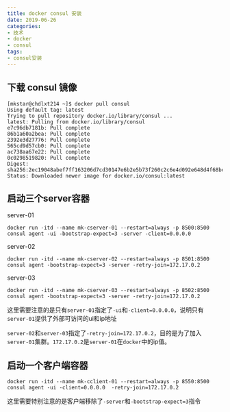 ```yaml
---
title: docker consul 安装
date: 2019-06-26
categories:
- 技术
- docker
- consul
tags:
- consul安装
---
```


## 下载 consul 镜像
```shell
[mkstar@chdlxt214 ~]$ docker pull consul
Using default tag: latest
Trying to pull repository docker.io/library/consul ...
latest: Pulling from docker.io/library/consul
e7c96db7181b: Pull complete
86b1a60a2bea: Pull complete
2392e3d27776: Pull complete
565cd9d57cb0: Pull complete
ac738aa67e22: Pull complete
0c0298519820: Pull complete
Digest: sha256:2ec19048abef7ff163206d7cd30147e6b2e5b73f260c2c6e4d092e648d4f68bc
Status: Downloaded newer image for docker.io/consul:latest
```

## 启动三个server容器

server-01
```shell
docker run -itd --name mk-cserver-01 --restart=always -p 8500:8500 consul agent -ui -bootstrap-expect=3 -server -client=0.0.0.0
```

server-02
```shell
docker run -itd --name mk-cserver-02 --restart=always -p 8501:8500 consul agent -bootstrap-expect=3 -server -retry-join=172.17.0.2
```

server-03
```shell
docker run -itd --name mk-cserver-03 --restart=always -p 8502:8500 consul agent -bootstrap-expect=3 -server -retry-join=172.17.0.2
```
这里需要注意的是只有`server-01`指定了`-ui`和`-client=0.0.0.0`，说明只有`server-01`提供了外部可访问的ui和ip地址

`server-02`和`server-03`指定了`-retry-join=172.17.0.2`，目的是为了加入`server-01`集群。`172.17.0.2`是`server-01`在`docker`中的ip值。

## 启动一个客户端容器
```shell
docker run -itd --name mk-cclient-01 --restart=always -p 8550:8500 consul agent -ui -client=0.0.0.0  -retry-join=172.17.0.2
```

这里需要特别注意的是客户端移除了`-server`和`-bootstrap-expect=3`指令
